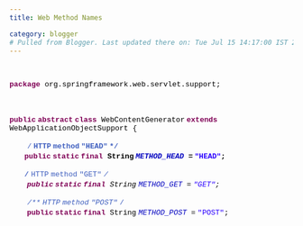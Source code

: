 ```yaml
---
title: Web Method Names

category: blogger
# Pulled from Blogger. Last updated there on: Tue Jul 15 14:17:00 IST 2008
---
```

<BR>  <P><B><FONT COLOR="#7F0055" SIZE=2 FACE="Courier New">package</FONT></B><FONT COLOR="#000000" SIZE=2 FACE="Courier New"> org.springframework.web.servlet.support;</FONT> </P> <BR>  <P><B><FONT COLOR="#7F0055" SIZE=2 FACE="Courier New">public</FONT></B><FONT COLOR="#000000" SIZE=2 FACE="Courier New"></FONT><B> <FONT COLOR="#7F0055" SIZE=2 FACE="Courier New">abstract</FONT></B><FONT COLOR="#000000" SIZE=2 FACE="Courier New"></FONT><B> <FONT COLOR="#7F0055" SIZE=2 FACE="Courier New">class</FONT></B><FONT COLOR="#000000" SIZE=2 FACE="Courier New"> WebContentGenerator</FONT><B> <FONT COLOR="#7F0055" SIZE=2 FACE="Courier New">extends</FONT></B><FONT COLOR="#000000" SIZE=2 FACE="Courier New"> WebApplicationObjectSupport {</FONT> </P>  <P>&nbsp;&nbsp;&nbsp;&nbsp;&nbsp;&nbsp;&nbsp; <FONT COLOR="#3F5FBF" SIZE=2 FACE="Courier New">/**</FONT><FONT COLOR="#000000" SIZE=2 FACE="Courier New"></FONT> <FONT COLOR="#3F5FBF" SIZE=2 FACE="Courier New">HTTP</FONT><FONT COLOR="#000000" SIZE=2 FACE="Courier New"></FONT> <FONT COLOR="#3F5FBF" SIZE=2 FACE="Courier New">method</FONT><FONT COLOR="#000000" SIZE=2 FACE="Courier New"></FONT> <FONT COLOR="#3F5FBF" SIZE=2 FACE="Courier New">&quot;HEAD&quot;</FONT><FONT COLOR="#000000" SIZE=2 FACE="Courier New"></FONT> <FONT COLOR="#3F5FBF" SIZE=2 FACE="Courier New">*/</FONT> <BR>&nbsp;&nbsp;&nbsp;&nbsp;&nbsp;&nbsp;&nbsp;<B> <FONT COLOR="#7F0055" SIZE=2 FACE="Courier New">public</FONT></B><FONT COLOR="#000000" SIZE=2 FACE="Courier New"></FONT><B> <FONT COLOR="#7F0055" SIZE=2 FACE="Courier New">static</FONT></B><FONT COLOR="#000000" SIZE=2 FACE="Courier New"></FONT><B> <FONT COLOR="#7F0055" SIZE=2 FACE="Courier New">final</FONT></B><FONT COLOR="#000000" SIZE=2 FACE="Courier New"> String</FONT><I> <FONT COLOR="#0000C0" SIZE=2 FACE="Courier New">METHOD_HEAD</FONT></I><FONT COLOR="#000000" SIZE=2 FACE="Courier New"> =</FONT> <FONT COLOR="#2A00FF" SIZE=2 FACE="Courier New">&quot;HEAD&quot;</FONT><FONT COLOR="#000000" SIZE=2 FACE="Courier New">;</FONT> </P>  <P>&nbsp;&nbsp;&nbsp;&nbsp;&nbsp;&nbsp;&nbsp; <FONT COLOR="#3F5FBF" SIZE=2 FACE="Courier New">/**</FONT><FONT COLOR="#000000" SIZE=2 FACE="Courier New"></FONT> <FONT COLOR="#3F5FBF" SIZE=2 FACE="Courier New">HTTP</FONT><FONT COLOR="#000000" SIZE=2 FACE="Courier New"></FONT> <FONT COLOR="#3F5FBF" SIZE=2 FACE="Courier New">method</FONT><FONT COLOR="#000000" SIZE=2 FACE="Courier New"></FONT> <FONT COLOR="#3F5FBF" SIZE=2 FACE="Courier New">&quot;GET&quot;</FONT><FONT COLOR="#000000" SIZE=2 FACE="Courier New"></FONT> <FONT COLOR="#3F5FBF" SIZE=2 FACE="Courier New">*/</FONT> <BR>&nbsp;&nbsp;&nbsp;&nbsp;&nbsp;&nbsp;&nbsp;<B> <FONT COLOR="#7F0055" SIZE=2 FACE="Courier New">public</FONT></B><FONT COLOR="#000000" SIZE=2 FACE="Courier New"></FONT><B> <FONT COLOR="#7F0055" SIZE=2 FACE="Courier New">static</FONT></B><FONT COLOR="#000000" SIZE=2 FACE="Courier New"></FONT><B> <FONT COLOR="#7F0055" SIZE=2 FACE="Courier New">final</FONT></B><FONT COLOR="#000000" SIZE=2 FACE="Courier New"> String</FONT><I> <FONT COLOR="#0000C0" SIZE=2 FACE="Courier New">METHOD_GET</FONT></I><FONT COLOR="#000000" SIZE=2 FACE="Courier New"> =</FONT> <FONT COLOR="#2A00FF" SIZE=2 FACE="Courier New">&quot;GET&quot;</FONT><FONT COLOR="#000000" SIZE=2 FACE="Courier New">;</FONT> </P>  <P>&nbsp;&nbsp;&nbsp;&nbsp;&nbsp;&nbsp;&nbsp; <FONT COLOR="#3F5FBF" SIZE=2 FACE="Courier New">/**</FONT><FONT COLOR="#000000" SIZE=2 FACE="Courier New"></FONT> <FONT COLOR="#3F5FBF" SIZE=2 FACE="Courier New">HTTP</FONT><FONT COLOR="#000000" SIZE=2 FACE="Courier New"></FONT> <FONT COLOR="#3F5FBF" SIZE=2 FACE="Courier New">method</FONT><FONT COLOR="#000000" SIZE=2 FACE="Courier New"></FONT> <FONT COLOR="#3F5FBF" SIZE=2 FACE="Courier New">&quot;POST&quot;</FONT><FONT COLOR="#000000" SIZE=2 FACE="Courier New"></FONT> <FONT COLOR="#3F5FBF" SIZE=2 FACE="Courier New">*/</FONT> <BR>&nbsp;&nbsp;&nbsp;&nbsp;&nbsp;&nbsp;&nbsp;<B> <FONT COLOR="#7F0055" SIZE=2 FACE="Courier New">public</FONT></B><FONT COLOR="#000000" SIZE=2 FACE="Courier New"></FONT><B> <FONT COLOR="#7F0055" SIZE=2 FACE="Courier New">static</FONT></B><FONT COLOR="#000000" SIZE=2 FACE="Courier New"></FONT><B> <FONT COLOR="#7F0055" SIZE=2 FACE="Courier New">final</FONT></B><FONT COLOR="#000000" SIZE=2 FACE="Courier New"> String</FONT><I> <FONT COLOR="#0000C0" SIZE=2 FACE="Courier New">METHOD_POST</FONT></I><FONT COLOR="#000000" SIZE=2 FACE="Courier New"> =</FONT> <FONT COLOR="#2A00FF" SIZE=2 FACE="Courier New">&quot;POST&quot;</FONT><FONT COLOR="#000000" SIZE=2 FACE="Courier New">;</FONT> </P>  
